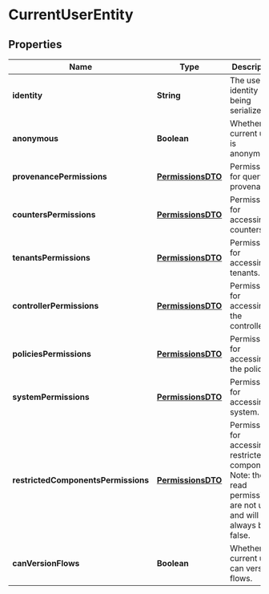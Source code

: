 
# CurrentUserEntity

## Properties
Name | Type | Description | Notes
------------ | ------------- | ------------- | -------------
**identity** | **String** | The user identity being serialized. |  [optional]
**anonymous** | **Boolean** | Whether the current user is anonymous. |  [optional]
**provenancePermissions** | [**PermissionsDTO**](PermissionsDTO.md) | Permissions for querying provenance. |  [optional]
**countersPermissions** | [**PermissionsDTO**](PermissionsDTO.md) | Permissions for accessing counters. |  [optional]
**tenantsPermissions** | [**PermissionsDTO**](PermissionsDTO.md) | Permissions for accessing tenants. |  [optional]
**controllerPermissions** | [**PermissionsDTO**](PermissionsDTO.md) | Permissions for accessing the controller. |  [optional]
**policiesPermissions** | [**PermissionsDTO**](PermissionsDTO.md) | Permissions for accessing the policies. |  [optional]
**systemPermissions** | [**PermissionsDTO**](PermissionsDTO.md) | Permissions for accessing system. |  [optional]
**restrictedComponentsPermissions** | [**PermissionsDTO**](PermissionsDTO.md) | Permissions for accessing restricted components. Note: the read permission are not used and will always be false. |  [optional]
**canVersionFlows** | **Boolean** | Whether the current user can version flows. |  [optional]



